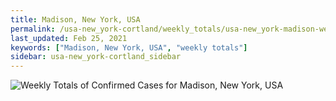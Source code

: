 ```yaml
---
title: Madison, New York, USA
permalink: /usa-new_york-cortland/weekly_totals/usa-new_york-madison-weekly_totals.html
last_updated: Feb 25, 2021
keywords: ["Madison, New York, USA", "weekly totals"]
sidebar: usa-new_york-cortland_sidebar
---
```


![Weekly Totals of Confirmed Cases for Madison, New York, USA](/covid_tracker/images/graphs/usa-new_york-madison-weekly_totals_graph.png)
